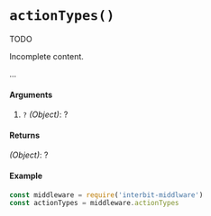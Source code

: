 # `actionTypes()`

<div class="tips danger">
  <p><span></span>TODO</p>
  <p>Incomplete content.</p>
</div>

...


#### Arguments

1. `?` *(Object)*: ?

#### Returns

*(Object)*: ?

#### Example

```js
const middleware = require('interbit-middlware')
const actionTypes = middleware.actionTypes
```
